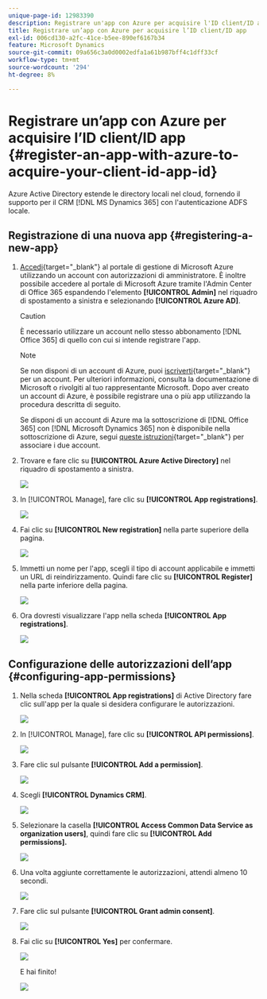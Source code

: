 ```yaml
---
unique-page-id: 12983390
description: Registrare un'app con Azure per acquisire l'ID client/ID app - Documentazione di Marketo - Documentazione del prodotto
title: Registrare un’app con Azure per acquisire l’ID client/ID app
exl-id: 006cd130-a2fc-41ce-b5ee-890ef6167b34
feature: Microsoft Dynamics
source-git-commit: 09a656c3a0d0002edfa1a61b987bff4c1dff33cf
workflow-type: tm+mt
source-wordcount: '294'
ht-degree: 8%

---
```


# Registrare un’app con Azure per acquisire l’ID client/ID app {#register-an-app-with-azure-to-acquire-your-client-id-app-id}

Azure Active Directory estende le directory locali nel cloud, fornendo il supporto per il CRM [!DNL MS Dynamics 365] con l&#39;autenticazione ADFS locale.

## Registrazione di una nuova app {#registering-a-new-app}

1. [Accedi](https://login.microsoftonline.com/){target="_blank"} al portale di gestione di Microsoft Azure utilizzando un account con autorizzazioni di amministratore. È inoltre possibile accedere al portale di Microsoft Azure tramite l&#39;Admin Center di Office 365 espandendo l&#39;elemento **[!UICONTROL Admin]** nel riquadro di spostamento a sinistra e selezionando **[!UICONTROL Azure AD]**.

   >[!CAUTION]
   >
   >È necessario utilizzare un account nello stesso abbonamento [!DNL Office 365] di quello con cui si intende registrare l&#39;app.

   >[!NOTE]
   >
   >Se non disponi di un account di Azure, puoi [iscriverti](https://azure.microsoft.com/en-us/free/){target="_blank"} per un account. Per ulteriori informazioni, consulta la documentazione di Microsoft o rivolgiti al tuo rappresentante Microsoft. Dopo aver creato un account di Azure, è possibile registrare una o più app utilizzando la procedura descritta di seguito.
   >
   >
   >Se disponi di un account di Azure ma la sottoscrizione di [!DNL Office 365] con [!DNL Microsoft Dynamics 365] non è disponibile nella sottoscrizione di Azure, segui [queste istruzioni](https://msdn.microsoft.com/office/office365/howto/setup-development-environment#bk_CreateAzureSubscription){target="_blank"} per associare i due account.

1. Trovare e fare clic su **[!UICONTROL Azure Active Directory]** nel riquadro di spostamento a sinistra.

   ![](assets/two.png)

1. In [!UICONTROL Manage], fare clic su **[!UICONTROL App registrations]**.

   ![](assets/three.png)

1. Fai clic su **[!UICONTROL New registration]** nella parte superiore della pagina.

   ![](assets/four.png)

1. Immetti un nome per l&#39;app, scegli il tipo di account applicabile e immetti un URL di reindirizzamento. Quindi fare clic su **[!UICONTROL Register]** nella parte inferiore della pagina.

   ![](assets/five.png)

1. Ora dovresti visualizzare l&#39;app nella scheda **[!UICONTROL App registrations]**.

   ![](assets/six.png)

## Configurazione delle autorizzazioni dell’app {#configuring-app-permissions}

1. Nella scheda **[!UICONTROL App registrations]** di Active Directory fare clic sull&#39;app per la quale si desidera configurare le autorizzazioni.

   ![](assets/seven.png)

1. In [!UICONTROL Manage], fare clic su **[!UICONTROL API permissions]**.

   ![](assets/eight.png)

1. Fare clic sul pulsante **[!UICONTROL Add a permission]**.

   ![](assets/nine.png)

1. Scegli **[!UICONTROL Dynamics CRM]**.

   ![](assets/ten.png)

1. Selezionare la casella **[!UICONTROL Access Common Data Service as organization users]**, quindi fare clic su **[!UICONTROL Add permissions].**

   ![](assets/eleven.png)

1. Una volta aggiunte correttamente le autorizzazioni, attendi almeno 10 secondi.

   ![](assets/twelve.png)

1. Fare clic sul pulsante **[!UICONTROL Grant admin consent]**.

   ![](assets/thirteen.png)

1. Fai clic su **[!UICONTROL Yes]** per confermare.

   ![](assets/fourteen.png)

   E hai finito!

   ![](assets/fifteen.png)
